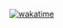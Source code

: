 [![wakatime](https://wakatime.com/badge/github/Kanav-Arora/Cpp-Touch.svg)](https://wakatime.com/badge/github/Kanav-Arora/Cpp-Touch)
